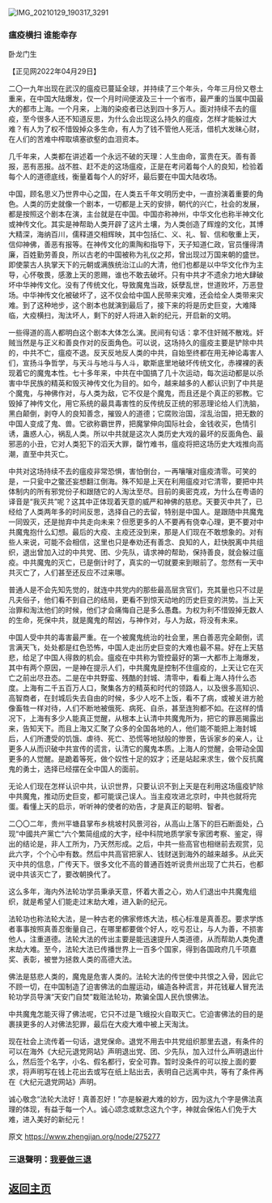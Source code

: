 ![IMG_20210129_190317_3291](https://user-images.githubusercontent.com/79625284/165938715-d12ece64-7031-4886-8812-24a190d07a09.jpg)

### 瘟疫横扫 谁能幸存

卧龙门生

【正见网2022年04月29日】

二〇一九年出现在武汉的瘟疫已蔓延全球，并持续了三个年头，今年三月份又卷土重来，在中国大陆爆发，仅一个月时间便波及三十一个省市，最严重的当属中国最大的都市上海。一个月来，上海的染疫者已达到四十多万人。面对持续不去的瘟疫，至今很多人还不知道反思，为什么会出现这么持久的瘟疫，怎样才能躲过大难？有人为了权不惜毁掉众多生命，有人为了钱不管他人死活，借机大发昧心财，在人们的苦难中榨取填塞欲壑的血泪资本。

几千年来，人类都在讲述着一个永远不破的天理：人生由命，富贵在天。善有善报，恶有恶报。战不胜、赶不走的这场瘟疫，正是在考问着每个人的良知，检验着每个人的道德底线，衡量着每个人的好坏，最后要在中国大陆收场。

中国，顾名思义乃世界中心之国，在人类五千年文明历史中，一直扮演着重要的角色。人类的历史就像一个剧本，一切都是上天的安排，朝代的兴亡，社会的发展，都是按照这个剧本在演，主台就是在中国。中国亦称神州，中华文化也称半神文化或神传文化。其实是神帮助人类开辟了这片土壤，为人类创造了辉煌的文化，其博大精深，海纳百川，儒释道交相辉映，其中包括仁、义、礼、智、信和敬重上天，信仰神佛，善恶有报等。在神传文化的熏陶和指导下，天子知道仁政，官员懂得清廉，百姓勤劳善良，所以古老的中国被称为礼仪之邦，曾出现过万国来朝的盛世。即使蒙古人执掌天下的元朝或满族统治江山的大清，他们也都是以中华文化作为主导，心怀敬畏，感激上天的恩赐，谁也不敢去破坏。只有中共才不遗余力地大肆破坏中华神传文化。没有了传统文化，导致魔鬼当政，妖孽乱世，世道败坏，万恶登场。中华神传文化被破坏了，这不仅会给中国人民带来灾难，还会给全人类带来灾难。到了这种地步，这个剧本也就演到最后了，接下来的将是历史巨变，大难降临，大疫横扫，淘汰坏人，剩下的好人将进入新的纪元，开启新的文明。

一些得道的高人都明白这个剧本大体怎么演。民间有句话：拿不住奸贼不散戏。奸贼当然是与正义和善良作对的反面角色。可以说，这场持久的瘟疫主要是铲除中共的，中共不亡，瘟疫不退。反天反地反人类的中共，自始至终都在用无神论毒害人们，宣扬斗争哲学，与天斗与地斗与人斗，歇斯底里地破坏传统文化，赤裸裸的表现着它的魔鬼本性。七十多年来，中共在中国搞了几十次运动，每次运动都是以杀害中华民族的精英和毁灭神传文化为目的。如今，越来越多的人都认识到了中共是个魔鬼，与神佛作对，与人类为敌，它不仅是个魔鬼，而且还是个真正的邪教。它毁掉了神传文化，用它系统的最具毒害性的反传统反正统的邪恶理论给人们洗脑，黑白颠倒，剥夺人的良知善念，摧毁人的道德；它腐败治国，淫乱治国，把无数的中国人变成了鬼、兽。它欲称霸世界，把魔掌伸向国际社会，金钱收买，色情引诱，蛊惑人心，祸乱人类。所以中共就是这次人类历史大戏的最坏的反面角色、最邪恶的小丑，它对人类犯下的滔天大罪，罄竹难书，瘟疫将把这场历史大戏推向高潮，直至中共灭亡。

中共对这场持续不去的瘟疫非常恐惧，害怕倒台，一再嚷嚷对瘟疫清零。可笑的是，一只瓮中之鳖还妄想翻江倒海。殊不知是上天在利用瘟疫对它清零，要把中共体制内的所有邪党份子和跟随它的人淘汰至尽。目前的奥密克戎，为什么在粤语的译音是“我灭共”呢？这其中正体现着天意的威严和神佛的慈悲。天要灭中共了，已经给了人类两年多的时间反思，选择自己的去留，特别是中国人。是跟随中共魔鬼一同毁灭，还是抛弃中共走向未来？但愿更多的人不要再有侥幸心理，更不要对中共魔鬼抱什么幻想。最后的大疫、主疫还没到来，那是人们现在不敢想象的。对有些人来说，可能不会相信，这里也只是奉劝还有善念、良知的人，赶快脱离中共组织，退出曾加入过的中共党、团、少先队，请求神的帮助，保持善良，就会躲过瘟疫。中共魔鬼的灭亡，已是倒计时了，真实的一切就要来到眼前了。忽然有一天中共灭亡了，人们甚至还反应不过来哪。

普通人是不会先知先觉的，就连中共党内的那些最高层贪官们，充其量也只不过是凡夫俗子，他们看不到自己的结局，更看不到惊天动地的历史巨变的洪势。当上天治罪和淘汰他们的时候，他们才会痛悔自己是多么愚蠢。为权为利不惜毁掉无数人的生命，死保中共，就是魔鬼的帮凶，与神作对，与人为敌，将没有未来。

中国人受中共的毒害最严重。在一个被魔鬼统治的社会里，黑白善恶完全颠倒，谎言满天飞，处处都是红色恐怖，中国人走出历史巨变的大难也最不易。好在上天慈悲，给足了中国人得救的机会。瘟疫在中共称为管控最好的第一大都市上海爆发，其中有两个原因，一是神在提示人们，中共魔鬼是控制不住瘟疫的，上天让它在灭亡之前出尽丑态。二是在中共野蛮、残酷的封城、清零中，看看上海人持什么态度。上海有二千五百万人口，聚集各方的精英和时代的领路人，以及很多高知识、高智商者，在封城后失去自由的时候，多少人吃不上饭，看不了病，或被关进方舱像畜牲一样对待，人们不断地被俄死、病死、自杀，甚至连狗都不如。在这样的情况下，上海有多少人能真正觉醒，从根本上认清中共魔鬼所为，把它的罪恶揭露出来，告知天下。而且上海又汇聚了众多的全国各地的人，他们能不能把上海封城后，人们所遭受的饥饿、虐待、死亡、恐慌等地狱般的惨景，告诉家乡的亲人，让更多人从而识破中共宣传的谎言，认清它的魔鬼本质。上海人的觉醒，会带动全国更多的人觉醒。是跪着等死，做个奴性十足的奴才；还是站起来求生，做个反抗魔鬼的勇士，选择已经摆在全中国人的面前。

无论人们现在怎样认识中共，认识世界，只要认识不到上天是在利用这场瘟疫铲除中共魔鬼，推动历史巨变，都可能误己误人。当主疫攻进北京时，中共也就将完蛋。看懂上天的启示，听听神的使者的劝告，才是真正的聪明、智者。

二〇〇二年，贵州平塘县掌布乡桃坡村风景河谷，从高山上落下的巨石断面处，凸现“中國共产黨亡”六个繁简组成的大字，经中科院地质学家专家团考察、鉴定，得出的结论是，非人工所为，乃天然形成。之后，中共一些高官也相继前去观赏，见此六字，个个心中有数。然后中共高官把家人、钱财送到海外的越来越多。从此天灭中共的信息，广传天下。很多文化不高的普通百姓听说贵州出现了亡共石，也都说中共该灭亡了，要改朝换代了。

这么多年，海内外法轮功学员秉承天意，怀着大善之心，劝人们退出中共魔鬼组织，就是希望人们能走过末劫大难，进入新的纪元。

法轮功也称法轮大法，是一种古老的佛家修炼大法，核心标准是真善忍。要求学炼者事事按照真善忍衡量自己，在哪里都要做个好人，吃亏忍让，与人为善，不损害他人，注重道德。法轮大法的传出主要是能迅速提升人类道德，从而帮助人类免遭末劫大难。至今，法轮大法已传播世界上一百多个国家，得到各国政府几千项嘉奖、表彰，被誉为拯救人类的高德大法。

佛法是慈悲人类的，魔鬼是危害人类的。法轮大法的传世使中共恨之入骨，因此它不顾一切，在中国制造了迫害佛法的血腥运动，编造各种谎言，并花钱雇人冒充法轮功学员导演“天安门自焚”栽赃法轮功，欺骗全国人民仇恨佛法。

中共魔鬼怎能灭得了佛法呢，它只不过是飞蛾投火自取灭亡。它迫害佛法的目的是裹挟更多的人对佛法犯罪，最后在大疫大难中被上天淘汰。

现在社会上流传着一句话，退党保命。退党不用去中共党组织那里去退，有条件的可以在海外《大纪元退党网站》声明退出党、团、少先队，加入过什么声明退出什么，然后签个名字，小名、假名都行，安全可靠。暂时没条件的可以按上面的要求，将声明写在钱上花出去或写在纸上贴出去，表明自己远离中共，等有了条件再在《大纪元退党网站》声明。

诚心敬念“法轮大法好！真善忍好！”亦是躲避大难的妙方，因为这九个字是佛法真理的体现，有益于每一个人。诚心颂念或默念这九个字，神就会保佑人们免于大难，进入美好的新纪元！

原文 https://www.zhengjian.org/node/275277

### 三退聲明：[我要做三退](https://tuidang.epochtimes.com/)

## [返回主页](https://git.io/Js3EY)
